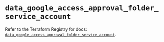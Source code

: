 # `data_google_access_approval_folder_service_account`

Refer to the Terraform Registry for docs: [`data_google_access_approval_folder_service_account`](https://registry.terraform.io/providers/hashicorp/google/5.43.0/docs/data-sources/access_approval_folder_service_account).
